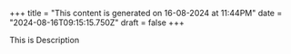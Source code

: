+++
title = "This content is generated on 16-08-2024 at 11:44PM"
date = "2024-08-16T09:15:15.750Z"
draft = false
+++

  This is Description
        